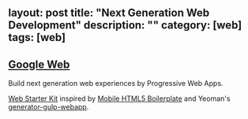 layout: post
title: "Next Generation Web Development"
description: ""
category: [web]
tags: [web]
---

## [Google Web](https://developers.google.com/web/)

Build next generation web experiences by Progressive Web Apps.

[Web Starter Kit](https://developers.google.com/web/tools/starter-kit/) inspired by [Mobile HTML5 Boilerplate](https://html5boilerplate.com/mobile/) and Yeoman's [generator-gulp-webapp](https://github.com/yeoman/generator-webapp).
